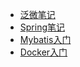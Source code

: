 * [泛微笔记](./weaver/Ecology9开发手册 "泛微笔记")
* [Spring笔记](./spring/spring-ioc)
* [Mybatis入门](./mybatis/index)
* [Docker入门](./docker/index)
